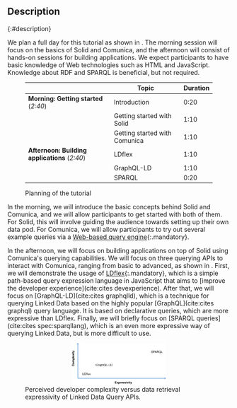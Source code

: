 ## Description
{:#description}

We plan a full day for this tutorial as shown in [](#planning).
The morning session will focus on the basics of Solid and Comunica,
and the afternoon will consist of hands-on sessions for building applications.
We expect participants to have basic knowledge of Web technologies such as HTML and JavaScript.
Knowledge about RDF and SPARQL is beneficial, but not required.

<figure id="planning" markdown="1" class="table">

|                                               | Topic | Duration |
|-----------------------------------------------|-------|----------|
| **Morning: Getting started** (_2:40_)         | Introduction | 0:20   |
|                                               | Getting started with Solid  | 1:10   |
|                                               | Getting started with Comunica  | 1:10   |
| **Afternoon: Building applications** (_2:40_) | LDflex | 1:10   |
|                                               | GraphQL-LD | 1:10   |
|                                               | SPARQL | 0:20   |

<figcaption markdown="block">
Planning of the tutorial
</figcaption>
</figure>

In the morning, we will introduce the basic concepts behind Solid and Comunica,
and we will allow participants to get started with both of them.
For Solid, this will involve guiding the audience towards
setting up their own data pod.
For Comunica, we will allow participants to try out several example
queries via a [Web-based query engine](http://query.linkeddatafragments.org/){:.mandatory}.

In the afternoon, we will focus on building applications on top of Solid
using Comunica's querying capabilities.
We will focus on three querying APIs to interact with Comunica,
ranging from basic to advanced, as shown in [](#querying-tool-complexity).
First, we will demonstrate the usage of [LDflex](https://github.com/solid/query-ldflex){:.mandatory},
which is a simple path-based query expression language in JavaScript
that aims to [improve the developer experience](cite:cites devexperience).
After that, we will focus on [GraphQL-LD](cite:cites graphqlld),
which is a technique for querying Linked Data based on
the highly popular [GraphQL](cite:cites graphql) query language.
It is based on declarative queries, which are more expressive than LDflex.
Finally, we will briefly focus on [SPARQL queries](cite:cites spec:sparqllang),
which is an even more expressive way of querying Linked Data,
but is more difficult to use.

<figure id="querying-tool-complexity">
<center><img src="img/querying-tool-complexity.svg" alt="[Complexity versus expressivity]" style="width: 50% !important" /></center>
<figcaption markdown="block">
Perceived developer complexity versus data retrieval expressivity of Linked Data Query APIs.
</figcaption>
</figure>

